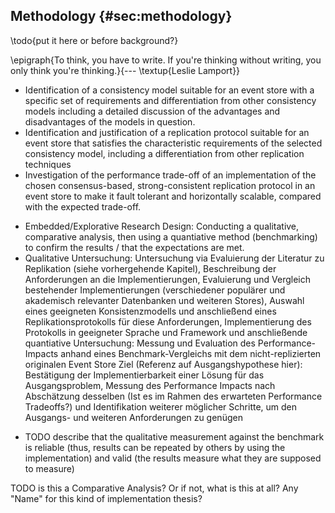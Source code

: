 ## Methodology {#sec:methodology}

\todo{put it here or before background?}


\epigraph{To think, you have to write. If you're thinking without writing, you only think you're thinking.}{--- \textup{Leslie Lamport}}

<!-- See https://www.indeed.com/career-advice/career-development/how-to-write-a-methodology -->

<!-- Restate your thesis or research problem -->
- Identification of a consistency model suitable for an event store with a specific set of requirements and differentiation from other consistency models including a detailed discussion of the advantages and disadvantages of the models in question.
- Identification and justification of a replication protocol suitable for an event store that satisfies the characteristic requirements of the selected consistency model, including a differentiation from other replication techniques
- Investigation of the performance trade-off of an implementation of the chosen consensus-based, strong-consistent replication protocol in an event store to make it fault tolerant and horizontally scalable, compared with the expected trade-off.
<!-- Explain the approach you chose; Describe how you collected the data you used -->
- Embedded/Explorative Research Design: Conducting a qualitative, comparative analysis, then using a quantiative method (benchmarking) to confirm the results / that the expectations are met.
- Qualitative Untersuchung: Untersuchung via Evaluierung der Literatur zu Replikation (siehe vorhergehende Kapitel), Beschreibung der Anforderungen an die Implementierungen, Evaluierung und Vergleich bestehender Implementierungen (verschiedener populärer und akademisch relevanter Datenbanken und weiteren Stores), Auswahl eines geeigneten Konsistenzmodells und anschließend eines Replikationsprotokolls für diese Anforderungen, Implementierung des Protokolls in geeigneter Sprache und Framework und anschließende quantiative Untersuchung: Messung und Evaluation des Performance-Impacts anhand eines Benchmark-Vergleichs mit dem nicht-replizierten originalen Event Store
Ziel (Referenz auf Ausgangshypothese hier): Bestätigung der Implementierbarkeit einer Lösung für das Ausgangsproblem, Messung des Performance Impacts nach Abschätzung desselben (Ist es im Rahmen des erwarteten Performance Tradeoffs?) und Identifikation weiterer möglicher Schritte, um den Ausgangs- und weiteren Anforderungen zu genügen

<!-- Evaluate and justify the methodological choices you made
Describe the criteria you used in choosing your approach to your research. List any potential weaknesses in your methodology and present evidence supporting your choice. Include a brief evaluation of other methodology you might have chosen. -->
- TODO describe that the qualitative measurement against the benchmark is reliable (thus, results can be repeated by others by using the implementation) and valid (the results measure what they are supposed to measure)

<!-- Discuss any obstacles and their solutions
Outline any obstacles you encountered in your research and list how you overcame them. The problem-solving skills you present in this section strengthen the validity of your research with readers. -->

<!-- Cite all sources you used to determine your choice of methodology
The final section of your methodology references the sources you used when determining your overall methodology. This reinforces the validity of your research. -->

TODO is this a Comparative Analysis? Or if not, what is this at all? Any "Name" for this kind of implementation thesis?

